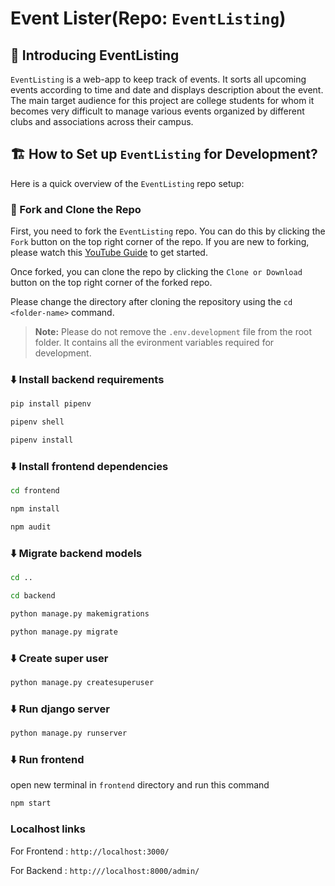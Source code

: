 # Event Lister(Repo: `EventListing`)

## 👋 Introducing EventListing

`EventListing` is a web-app to keep track of events. It sorts all upcoming events according to time and date and displays description about the event. The main target 
audience for this project are college students for whom it becomes very difficult to manage various events organized by different clubs and associations across their campus.   

## 🏗️ How to Set up `EventListing` for Development?

Here is a quick overview of the `EventListing` repo setup:

### 🍴 Fork and Clone the Repo 
First, you need to fork the `EventListing` repo. You can do this by clicking the `Fork` button on the top right corner of the repo. If you are new to forking, please watch this [YouTube Guide](https://www.youtube.com/watch?v=h8suY-Osn8Q) to get started.

Once forked, you can clone the repo by clicking the `Clone or Download` button on the top right corner of the forked repo.

Please change the directory after cloning the repository using the `cd <folder-name>` command.

>**Note:** Please do not remove the `.env.development` file from the root folder. It contains all the evironment variables required for development.

### ⬇️ Install backend requirements

```bash
pip install pipenv
```
```bash
pipenv shell
```
```bash
pipenv install
```

### ⬇️ Install frontend dependencies

```bash
cd frontend
```
```bash
npm install
```
```bash
npm audit
```

### ⬇️ Migrate backend models

```bash
cd ..
```
```bash
cd backend
```
```bash
python manage.py makemigrations
```
```bash
python manage.py migrate
```

### ⬇️ Create super user

```bash
python manage.py createsuperuser
```

### ⬇️ Run django server

```bash
python manage.py runserver
```

### ⬇️ Run frontend

open new terminal in `frontend` directory and run this command
```bash
npm start
```

### Localhost links
For Frontend : `http://localhost:3000/`

For Backend  : `http:///localhost:8000/admin/`
